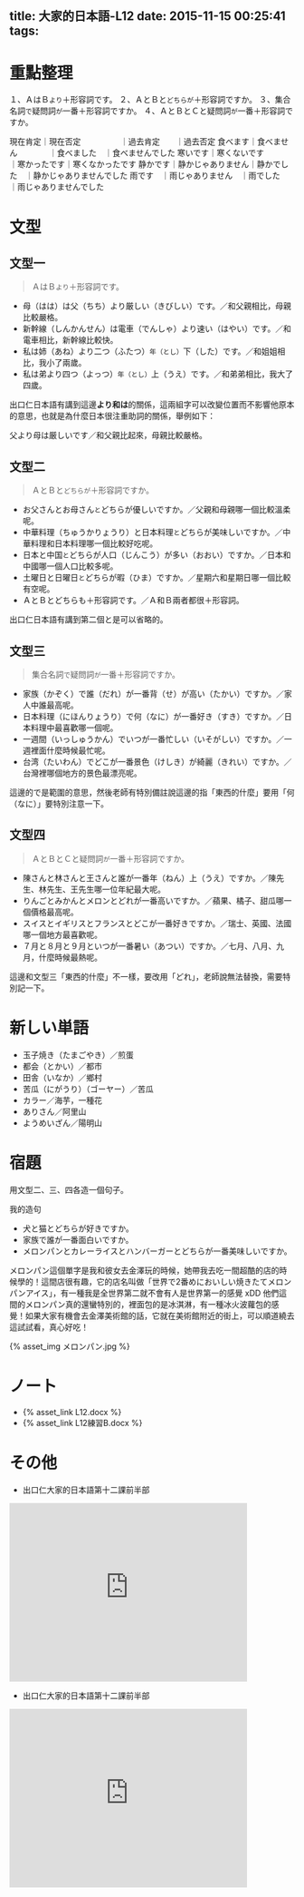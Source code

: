 title: 大家的日本語-L12
date: 2015-11-15 00:25:41
tags:
---

# 重點整理

１、ＡはＢ`より`＋形容詞です。
２、ＡとＢと`どちらが`＋形容詞ですか。
３、集合名詞`で`疑問詞`が`一番＋形容詞ですか。
４、ＡとＢとＣと疑問詞`が`一番＋形容詞ですか。

現在肯定｜現在否定　　　　　｜過去肯定　　｜過去否定
食べます｜食べません　　　　｜食べました　｜食べませんでした
寒いです｜寒くないです　　　｜寒かったです｜寒くなかったです
静かです｜静かじゃありません｜静かでした　｜静かじゃありませんでした
雨です　｜雨じゃありません　｜雨でした　　｜雨じゃありませんでした

<!-- more -->

# 文型

## 文型一

> ＡはＢ`より`＋形容詞です。

+ 母（はは）は父（ちち）より厳しい（きびしい）です。／和父親相比，母親比較嚴格。
+ 新幹線（しんかんせん）は電車（でんしゃ）より速い（はやい）です。／和電車相比，新幹線比較快。
+ 私は姉（あね）より二つ（ふたつ）`年（とし）`下（した）です。／和姐姐相比，我小了兩歲。
+ 私は弟より四つ（よっつ）`年（とし）`上（うえ）です。／和弟弟相比，我大了四歲。

出口仁日本語有講到這邊**より和は**的關係，這兩組字可以改變位置而不影響他原本的意思，也就是為什麼日本很注重助詞的關係，舉例如下：

父より母は厳しいです／和父親比起來，母親比較嚴格。
  
## 文型二

> ＡとＢと`どちらが`＋形容詞ですか。

+ お父さんとお母さん`と`どちらが優しいですか。／父親和母親哪一個比較溫柔呢。
+ 中華料理（ちゅうかりょうり）と日本料理`と`どちらが美味しいですか。／中華料理和日本料理哪一個比較好吃呢。
+ 日本と中国`と`どちらが人口（じんこう）が多い（おおい）ですか。／日本和中國哪一個人口比較多呢。
+ 土曜日と日曜日`と`どちらが暇（ひま）ですか。／星期六和星期日哪一個比較有空呢。
+ ＡとＢとどちらも＋形容詞です。／Ａ和Ｂ兩者都很＋形容詞。

出口仁日本語有講到第二個と是可以省略的。

## 文型三

> 集合名詞`で`疑問詞`が`一番＋形容詞ですか。

+ 家族（かぞく）で誰（だれ）が一番背（せ）が高い（たかい）ですか。／家人中誰最高呢。
+ 日本料理（にほんりょうり）で何（なに）が一番好き（すき）ですか。／日本料理中最喜歡哪一個呢。
+ 一週間（いっしゅうかん）でいつが一番忙しい（いそがしい）ですか。／一週裡面什麼時候最忙呢。
+ 台湾（たいわん）でどこが一番景色（けしき）が綺麗（きれい）ですか。／台灣裡哪個地方的景色最漂亮呢。

這邊的で是範圍的意思，然後老師有特別備註說這邊的指「東西的什麼」要用「何（なに）」要特別注意一下。

## 文型四

> ＡとＢとＣと疑問詞`が`一番＋形容詞ですか。

+ 陳さんと林さんと王さんと誰が一番年（ねん）上（うえ）ですか。／陳先生、林先生、王先生哪一位年紀最大呢。
+ りんごとみかんとメロンとどれが一番高いですか。／蘋果、橘子、甜瓜哪一個價格最高呢。
+ スイスとイギリスとフランスとどこが一番好きですか。／瑞士、英國、法國哪一個地方最喜歡呢。
+ ７月と８月と９月といつが一番暑い（あつい）ですか。／七月、八月、九月，什麼時候最熱呢。

這邊和文型三「東西的什麼」不一樣，要改用「どれ」，老師說無法替換，需要特別記一下。

# 新しい単語

+ 玉子焼き（たまごやき）／煎蛋
+ 都会（とかい）／都市
+ 田舎（いなか）／鄉村
+ 苦瓜（にがうり）（ゴーヤー）／苦瓜
+ カラー／海芋，一種花
+ ありさん／阿里山
+ ようめいざん／陽明山

# 宿題

用文型二、三、四各造一個句子。

我的造句

+ 犬と猫とどちらが好きですか。
+ 家族で誰が一番面白いですか。
+ メロンパンとカレーライスとハンバーガーとどちらが一番美味しいですか。

メロンパン這個單字是我和彼女去金澤玩的時候，她帶我去吃一間超酷的店的時候學的！這間店很有趣，它的店名叫做「世界で2番めにおいしい焼きたてメロンパンアイス」，有一種我是全世界第二就不會有人是世界第一的感覺 xDD 他們這間的メロンパン真的還蠻特別的，裡面包的是冰淇淋，有一種冰火波蘿包的感覺！如果大家有機會去金澤美術館的話，它就在美術館附近的街上，可以順道繞去這試試看，真心好吃！

{% asset_img メロンパン.jpg %}


# ノート

+ {% asset_link L12.docx %}
+ {% asset_link L12練習B.docx %}

# その他

+ 出口仁大家的日本語第十二課前半部

<iframe width="420" height="315" src="https://www.youtube.com/embed/2vJe7BY6SiU" frameborder="0" allowfullscreen></iframe>

+ 出口仁大家的日本語第十二課前半部

<iframe width="420" height="315" src="https://www.youtube.com/embed/IXiFXzTYE-0" frameborder="0" allowfullscreen></iframe>
